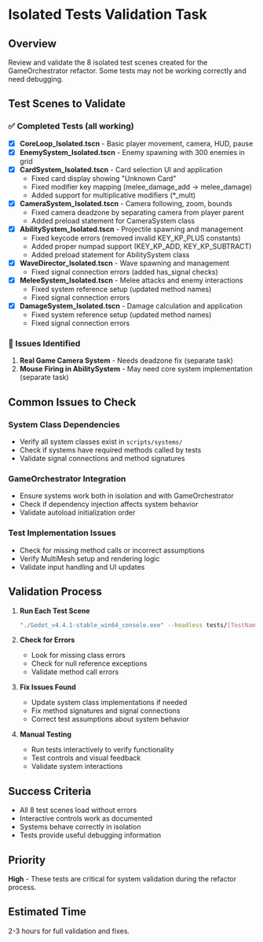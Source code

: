 # Isolated Tests Validation Task

## Overview
Review and validate the 8 isolated test scenes created for the GameOrchestrator refactor. Some tests may not be working correctly and need debugging.

## Test Scenes to Validate

### ✅ Completed Tests (all working)
- [x] **CoreLoop_Isolated.tscn** - Basic player movement, camera, HUD, pause
- [x] **EnemySystem_Isolated.tscn** - Enemy spawning with 300 enemies in grid
- [x] **CardSystem_Isolated.tscn** - Card selection UI and application
  - Fixed card display showing "Unknown Card"
  - Fixed modifier key mapping (melee_damage_add → melee_damage)
  - Added support for multiplicative modifiers (*_mult)
- [x] **CameraSystem_Isolated.tscn** - Camera following, zoom, bounds
  - Fixed camera deadzone by separating camera from player parent
  - Added preload statement for CameraSystem class
- [x] **AbilitySystem_Isolated.tscn** - Projectile spawning and management
  - Fixed keycode errors (removed invalid KEY_KP_PLUS constants)
  - Added proper numpad support (KEY_KP_ADD, KEY_KP_SUBTRACT)
  - Added preload statement for AbilitySystem class
- [x] **WaveDirector_Isolated.tscn** - Wave spawning and management
  - Fixed signal connection errors (added has_signal checks)
- [x] **MeleeSystem_Isolated.tscn** - Melee attacks and enemy interactions
  - Fixed system reference setup (updated method names)
  - Fixed signal connection errors
- [x] **DamageSystem_Isolated.tscn** - Damage calculation and application
  - Fixed system reference setup (updated method names)
  - Fixed signal connection errors

### 🔧 Issues Identified
1. **Real Game Camera System** - Needs deadzone fix (separate task)
2. **Mouse Firing in AbilitySystem** - May need core system implementation (separate task)

## Common Issues to Check

### System Class Dependencies
- Verify all system classes exist in `scripts/systems/`
- Check if systems have required methods called by tests
- Validate signal connections and method signatures

### GameOrchestrator Integration
- Ensure systems work both in isolation and with GameOrchestrator
- Check if dependency injection affects system behavior
- Validate autoload initialization order

### Test Implementation Issues
- Check for missing method calls or incorrect assumptions
- Verify MultiMesh setup and rendering logic
- Validate input handling and UI updates

## Validation Process

1. **Run Each Test Scene**
   ```bash
   "./Godot_v4.4.1-stable_win64_console.exe" --headless tests/[TestName].tscn --quit-after 5
   ```

2. **Check for Errors**
   - Look for missing class errors
   - Check for null reference exceptions
   - Validate method call errors

3. **Fix Issues Found**
   - Update system class implementations if needed
   - Fix method signatures and signal connections
   - Correct test assumptions about system behavior

4. **Manual Testing**
   - Run tests interactively to verify functionality
   - Test controls and visual feedback
   - Validate system interactions

## Success Criteria
- All 8 test scenes load without errors
- Interactive controls work as documented
- Systems behave correctly in isolation
- Tests provide useful debugging information

## Priority
**High** - These tests are critical for system validation during the refactor process.

## Estimated Time
2-3 hours for full validation and fixes.